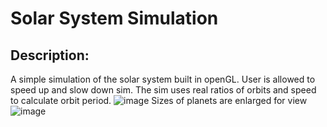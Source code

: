 # Solar System Simulation
## Description:
A simple simulation of the solar system built in openGL. User is allowed to speed up and slow down sim. The sim uses real ratios of orbits and speed to calculate orbit period.
![image](https://github.com/user-attachments/assets/2d27cc08-6914-4a7b-9d11-42396252dc6e)
Sizes of planets are enlarged for view
![image](https://github.com/user-attachments/assets/c270df1d-ed9c-4900-9b0b-b1e011ed2765)
